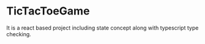 # TicTacToeGame
It is a react based project including state concept along with typescript type checking.
